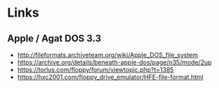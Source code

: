# Links

## Apple / Agat DOS 3.3

* http://fileformats.archiveteam.org/wiki/Apple_DOS_file_system
* https://archive.org/details/beneath-apple-dos/page/n35/mode/2up
* https://torlus.com/floppy/forum/viewtopic.php?t=1385
* https://hxc2001.com/floppy_drive_emulator/HFE-file-format.html
